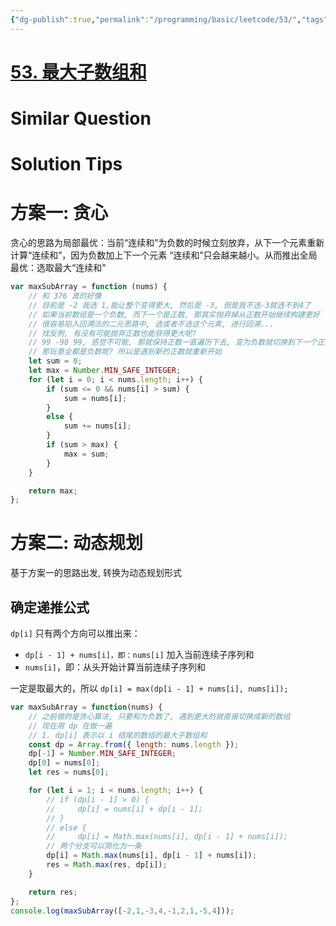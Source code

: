 ```yaml
---
{"dg-publish":true,"permalink":"/programming/basic/leetcode/53/","tags":["brainteasers","leetcode/dp","leetcode/solved","leetcode/greedy-algorithm","leetcode/sub/consecutive","leetcode/prefix-sum"]}
---
```



# [53. 最大子数组和](https://leetcode.cn/problems/maximum-subarray/)

# Similar Question

# Solution Tips

# 方案一: 贪心

贪心的思路为局部最优：当前“连续和”为负数的时候立刻放弃，从下一个元素重新计算“连续和”，因为负数加上下一个元素 “连续和”只会越来越小。从而推出全局最优：选取最大“连续和”

```js
var maxSubArray = function (nums) {
    // 和 376 真的好像
    // 目前是 -2 我选 1,能让整个变得更大, 然后是 -3, 但是我不选-3就选不到4了
    // 如果当前数组是一个负数, 而下一个是正数, 那其实抛弃掉从正数开始继续构建更好
    // 很容易陷入回溯法的二元思路中, 选或者不选这个元素, 进行回溯...
    // 找反例, 有没有可能抛弃正数也能获得更大呢?
    // 99 -98 99, 感觉不可能, 那就保持正数一直遍历下去, 变为负数就切换到下一个正数
    // 那玩意全都是负数呢? 所以是遇到新的正数就重新开始
    let sum = 0;
    let max = Number.MIN_SAFE_INTEGER;
    for (let i = 0; i < nums.length; i++) {
        if (sum <= 0 && nums[i] > sum) {
            sum = nums[i];
        }
        else {
            sum += nums[i];
        }
        if (sum > max) {
            max = sum;
        }
    }

    return max;
};
```

# 方案二: 动态规划

基于方案一的思路出发, 转换为动态规划形式

## 确定递推公式

`dp[i]` 只有两个方向可以推出来：

- `dp[i - 1] + nums[i]，即：nums[i]` 加入当前连续子序列和
- `nums[i]`，即：从头开始计算当前连续子序列和

一定是取最大的，所以 `dp[i] = max(dp[i - 1] + nums[i], nums[i]);`

```js
var maxSubArray = function(nums) {
    // 之前做的是贪心算法, 只要和为负数了, 遇到更大的就直接切换成新的数组
    // 现在用 dp 在做一遍
    // 1. dp[i] 表示以 i 结尾的数组的最大子数组和
    const dp = Array.from({ length: nums.length });
    dp[-1] = Number.MIN_SAFE_INTEGER;
    dp[0] = nums[0];
    let res = nums[0];

    for (let i = 1; i < nums.length; i++) {
        // if (dp[i - 1] > 0) {
        //     dp[i] = nums[i] + dp[i - 1];
        // }
        // else {
        //     dp[i] = Math.max(nums[i], dp[i - 1] + nums[i]);
		// 两个分支可以简化为一条
		dp[i] = Math.max(nums[i], dp[i - 1] + nums[i]);
        res = Math.max(res, dp[i]);
    }

    return res;
};
console.log(maxSubArray([-2,1,-3,4,-1,2,1,-5,4]));
```
